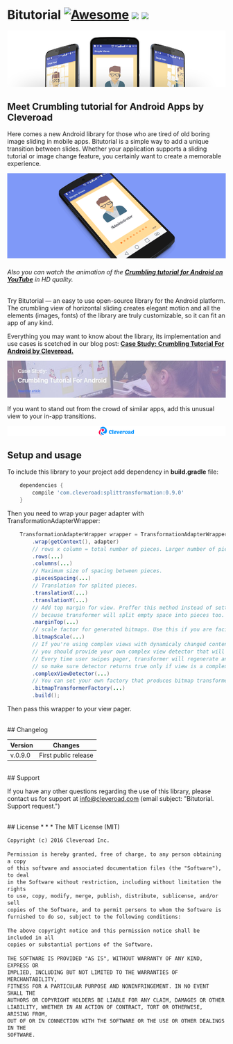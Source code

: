 # Bitutorial  [![Awesome](https://cdn.rawgit.com/sindresorhus/awesome/d7305f38d29fed78fa85652e3a63e154dd8e8829/media/badge.svg)](https://github.com/sindresorhus/awesome) <img src="https://www.cleveroad.com/public/comercial/label-android.svg" height="19"> <a href="https://www.cleveroad.com/?utm_source=github&utm_medium=label&utm_campaign=contacts"><img src="https://www.cleveroad.com/public/comercial/label-cleveroad.svg" height="19"></a>
![Header image](/images/header.png)

## Meet Crumbling tutorial for Android Apps by Cleveroad
Here comes a new Android library for those who are tired of old boring image sliding in mobile apps. Bitutorial is a simple way to add a unique transition between slides. Whether your application supports a sliding tutorial or image change feature, you certainly want to create a memorable experience. 


![Demo image](/images/demo.gif)
<br/>
###### Also you can watch the animation of the <strong><a target="_blank" href="https://www.youtube.com/watch?v=fjbZTLP6xNI&feature=youtu.be">Crumbling tutorial for Android on YouTube</a></strong> in HD quality.

Try Bitutorial — an easy to use open-source library for the Android platform. The crumbling view of horizontal sliding creates elegant motion and all the elements (images, fonts) of the library are truly customizable, so it can fit an app of any kind.

Everything you may want to know about the library, its implementation and use cases is scetched in our blog post: <strong><a href="https://www.cleveroad.com/blog/case-study-crumbling-tutorial-for-android">Case Study: Crumbling Tutorial For Android by Cleveroad.</a></strong>

[![Article image](/images/article.jpg)](https://www.cleveroad.com/blog/case-study-crumbling-tutorial-for-android)
<br/>

If you want to stand out from the crowd of similar apps, add this unusual view to your in-app transitions.


[![Awesome](/images/logo-footer.png)](https://www.cleveroad.com/?utm_source=github&utm_medium=label&utm_campaign=contacts)
<br/>

## Setup and usage

To include this library to your project add dependency in **build.gradle** file:

```groovy
    dependencies {
        compile 'com.cleveroad:splittransformation:0.9.0'
    }
```

Then you need to wrap your pager adapter with TransformationAdapterWrapper:

```JAVA
    TransformationAdapterWrapper wrapper = TransformationAdapterWrapper
        .wrap(getContext(), adapter)
        // rows x column = total number of pieces. Larger number of pieces impacts on performance.
        .rows(...)
        .columns(...)
        // Maximum size of spacing between pieces.
        .piecesSpacing(...)
        // Translation for splited pieces.
        .translationX(...)
        .translationY(...)
        // Add top margin for view. Preffer this method instead of setting margin to your view
        // because transformer will split empty space into pieces too.
        .marginTop(...)
        // scale factor for generated bitmaps. Use this if you are facing any OOM issues.
        .bitmapScale(...)
        // If you're using complex views with dynamicaly changed content (like edit texts, lists, etc)
        // you should provide your own complex view detector that will return true for such complex views.
        // Every time user swipes pager, transformer will regenerate and split bitmap for view (at the start of swipe gesture)
        // so make sure detector returns true only if view is a complex one.
        .complexViewDetector(...)
        // You can set your own factory that produces bitmap transformers. Default implementation: splitting view into pieces
        .bitmapTransformerFactory(...)
        .build();
```

Then pass this wrapper to your view pager.

<br />
## Changelog

| Version | Changes                         |
| --- | --- |
| v.0.9.0 | First public release            |

<br />
## Support

If you have any other questions regarding the use of this library, please contact us for support at info@cleveroad.com (email subject: "Bitutorial. Support request.") 

<br />
## License
* * *
    The MIT License (MIT)
    
    Copyright (c) 2016 Cleveroad Inc.
    
    Permission is hereby granted, free of charge, to any person obtaining a copy
    of this software and associated documentation files (the "Software"), to deal
    in the Software without restriction, including without limitation the rights
    to use, copy, modify, merge, publish, distribute, sublicense, and/or sell
    copies of the Software, and to permit persons to whom the Software is
    furnished to do so, subject to the following conditions:
    
    The above copyright notice and this permission notice shall be included in all
    copies or substantial portions of the Software.
    
    THE SOFTWARE IS PROVIDED "AS IS", WITHOUT WARRANTY OF ANY KIND, EXPRESS OR
    IMPLIED, INCLUDING BUT NOT LIMITED TO THE WARRANTIES OF MERCHANTABILITY,
    FITNESS FOR A PARTICULAR PURPOSE AND NONINFRINGEMENT. IN NO EVENT SHALL THE
    AUTHORS OR COPYRIGHT HOLDERS BE LIABLE FOR ANY CLAIM, DAMAGES OR OTHER
    LIABILITY, WHETHER IN AN ACTION OF CONTRACT, TORT OR OTHERWISE, ARISING FROM,
    OUT OF OR IN CONNECTION WITH THE SOFTWARE OR THE USE OR OTHER DEALINGS IN THE
    SOFTWARE.
